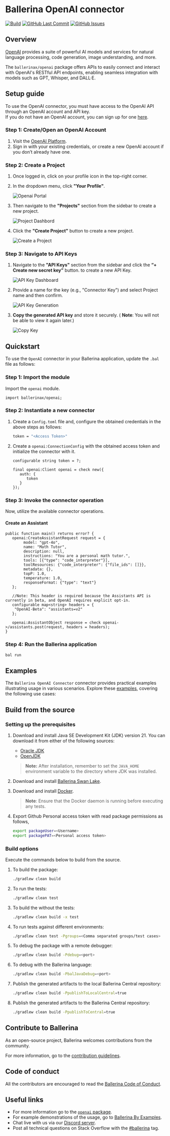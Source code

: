 # Ballerina OpenAI connector

[![Build](https://github.com/ballerina-platform/module-ballerinax-openai/actions/workflows/ci.yml/badge.svg)](https://github.com/ballerina-platform/module-ballerinax-openai/actions/workflows/ci.yml)
[![GitHub Last Commit](https://img.shields.io/github/last-commit/ballerina-platform/module-ballerinax-openai.svg)](https://github.com/ballerina-platform/module-ballerinax-openai/commits/master)
[![GitHub Issues](https://img.shields.io/github/issues/ballerina-platform/ballerina-library/module/openai.svg?label=Open%20Issues)](https://github.com/ballerina-platform/ballerina-library/labels/module%openai)

## Overview

[OpenAI](https://openai.com/) provides a suite of powerful AI models and services for natural language processing, code generation, image understanding, and more.

The `ballerinax/openai` package offers APIs to easily connect and interact with OpenAI's RESTful API endpoints, enabling seamless integration with models such as GPT, Whisper, and DALL·E.

## Setup guide

To use the OpenAI connector, you must have access to the OpenAI API through an OpenAI account and API key.  
If you do not have an OpenAI account, you can sign up for one [here](https://platform.openai.com/signup).

### Step 1: Create/Open an OpenAI Account
1. Visit the [OpenAI Platform](https://platform.openai.com/).
2. Sign in with your existing credentials, or create a new OpenAI account if you don’t already have one.
### Step 2: Create a Project
1. Once logged in, click on your profile icon in the top-right corner.
2. In the dropdown menu, click **"Your Profile"**. 

    <img src="https://github.com/SankalpaFernando/module-ballerinax-openai/blob/main/docs/setup/resources/page_1.png?raw=true" alt="Openai Portal" >

3. Then navigate to the **"Projects"** section from the sidebar to create a new project.

   <img src="https://github.com/SankalpaFernando/module-ballerinax-openai/blob/main/docs/setup/resources/page_3.png?raw=true" alt="Project Dashbord" >

4. Click the **"Create Project"** button to create a new project.

   <img src="https://github.com/SankalpaFernando/module-ballerinax-openai/blob/main/docs/setup/resources/page_2.png?raw=true" alt="Create a Project" >
### Step 3: Navigate to API Keys
1. Navigate to the **"API Keys"** section from the sidebar and click the **“+ Create new secret key”** button. to create a new API Key.

   <img src="https://github.com/SankalpaFernando/module-ballerinax-openai/blob/main/docs/setup/resources/page_4.png?raw=true" alt="API Key Dashboard" >

2. Provide a name for the key (e.g., "Connector Key") and select Project name  and then confirm.

    <img src="https://github.com/SankalpaFernando/module-ballerinax-openai/blob/main/docs/setup/resources/page_5.png?raw=true" alt="API Key Generation" >
3. **Copy the generated API key** and store it securely.  ( **Note**: You will not be able to view it again later.)

   <img src="https://github.com/SankalpaFernando/module-ballerinax-openai/blob/main/docs/setup/resources/page_6.png?raw=true" alt="Copy Key" >

## Quickstart
To use the `OpenAI` connector in your Ballerina application, update the `.bal` file as follows:

### Step 1: Import the module

Import the `openai` module.

```ballerina
import ballerinax/openai;
```

### Step 2: Instantiate a new connector

1. Create a `Config.toml` file and, configure the obtained credentials in the above steps as follows:

   ```bash
   token = "<Access Token>"
   ```

2. Create a `openai:ConnectionConfig` with the obtained access token and initialize the connector with it.

   ```ballerina
   configurable string token = ?;

   final openai:Client openai = check new({
      auth: {
         token
      }
   });
   ```

### Step 3: Invoke the connector operation

Now, utilize the available connector operations.

#### Create an Assistant

```ballerina
public function main() returns error? {
   openai:CreateAssistantRequest request = {
        model: "gpt-4o",
        name: "Math Tutor",
        description: null,
        instructions: "You are a personal math tutor.",
        tools: [{"type": "code_interpreter"}],
        toolResources: {"code_interpreter": {"file_ids": []}},
        metadata: {},
        topP: 1.0,
        temperature: 1.0,
        responseFormat: {"type": "text"}
   };

   //Note: This header is required because the Assistants API is currently in beta, and OpenAI requires explicit opt-in.
   configurable map<string> headers = {
    "OpenAI-Beta": "assistants=v2"
   };

   openai:AssistantObject response = check openai->/assistants.post(request, headers = headers);
}
```

### Step 4: Run the Ballerina application

```bash
bal run
```


## Examples

The `Ballerina OpenAI Connector` connector provides practical examples illustrating usage in various scenarios. Explore these [examples](https://github.com/module-ballerinax-openai/tree/main/examples/), covering the following use cases:

[//]: # (TODO: Add examples)

## Build from the source

### Setting up the prerequisites

1. Download and install Java SE Development Kit (JDK) version 21. You can download it from either of the following sources:

    * [Oracle JDK](https://www.oracle.com/java/technologies/downloads/)
    * [OpenJDK](https://adoptium.net/)

   > **Note:** After installation, remember to set the `JAVA_HOME` environment variable to the directory where JDK was installed.

2. Download and install [Ballerina Swan Lake](https://ballerina.io/).

3. Download and install [Docker](https://www.docker.com/get-started).

   > **Note**: Ensure that the Docker daemon is running before executing any tests.

4. Export Github Personal access token with read package permissions as follows,

    ```bash
    export packageUser=<Username>
    export packagePAT=<Personal access token>
    ```

### Build options

Execute the commands below to build from the source.

1. To build the package:

   ```bash
   ./gradlew clean build
   ```

2. To run the tests:

   ```bash
   ./gradlew clean test
   ```

3. To build the without the tests:

   ```bash
   ./gradlew clean build -x test
   ```

4. To run tests against different environments:

   ```bash
   ./gradlew clean test -Pgroups=<Comma separated groups/test cases>
   ```

5. To debug the package with a remote debugger:

   ```bash
   ./gradlew clean build -Pdebug=<port>
   ```

6. To debug with the Ballerina language:

   ```bash
   ./gradlew clean build -PbalJavaDebug=<port>
   ```

7. Publish the generated artifacts to the local Ballerina Central repository:

    ```bash
    ./gradlew clean build -PpublishToLocalCentral=true
    ```

8. Publish the generated artifacts to the Ballerina Central repository:

   ```bash
   ./gradlew clean build -PpublishToCentral=true
   ```

## Contribute to Ballerina

As an open-source project, Ballerina welcomes contributions from the community.

For more information, go to the [contribution guidelines](https://github.com/ballerina-platform/ballerina-lang/blob/master/CONTRIBUTING.md).

## Code of conduct

All the contributors are encouraged to read the [Ballerina Code of Conduct](https://ballerina.io/code-of-conduct).

## Useful links

* For more information go to the [`openai` package](https://central.ballerina.io/ballerinax/openai/latest).
* For example demonstrations of the usage, go to [Ballerina By Examples](https://ballerina.io/learn/by-example/).
* Chat live with us via our [Discord server](https://discord.gg/ballerinalang).
* Post all technical questions on Stack Overflow with the [#ballerina](https://stackoverflow.com/questions/tagged/ballerina) tag.
